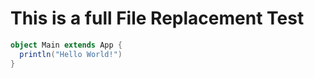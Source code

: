 # This is a full File Replacement Test

```scala
object Main extends App {
  println("Hello World!")
}
```